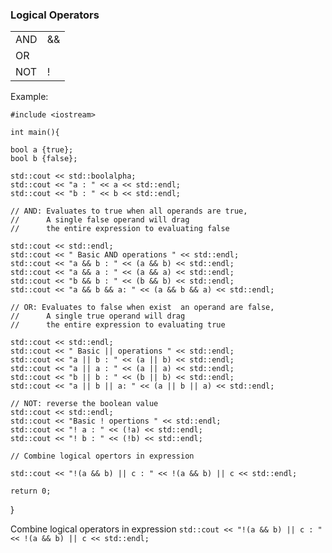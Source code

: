 ### Logical Operators

|||
|---|---|
|AND| && |
|OR|| || |
|NOT| ! |

Example:

	#include <iostream>
	
	int main(){
	
	bool a {true};
	bool b {false};

	std::cout << std::boolalpha;
	std::cout << "a : " << a << std::endl;
	std::cout << "b : " << b << std::endl;

	// AND: Evaluates to true when all operands are true,
	// 		A single false operand will drag
	// 		the entire expression to evaluating false

	std::cout << std::endl;
	std::cout << " Basic AND operations " << std::endl;
	std::cout << "a && b : " << (a && b) << std::endl;
	std::cout << "a && a : " << (a && a) << std::endl;
	std::cout << "b && b : " << (b && b) << std::endl;
	std::cout << "a && b && a: " << (a && b && a) << std::endl;

	// OR: Evaluates to false when exist  an operand are false,
	// 		A single true operand will drag
	// 		the entire expression to evaluating true

	std::cout << std::endl;
	std::cout << " Basic || operations " << std::endl;
	std::cout << "a || b : " << (a || b) << std::endl;
	std::cout << "a || a : " << (a || a) << std::endl;
	std::cout << "b || b : " << (b || b) << std::endl;
	std::cout << "a || b || a: " << (a || b || a) << std::endl;

	// NOT: reverse the boolean value
	std::cout << std::endl;
	std::cout << "Basic ! opertions " << std::endl;
	std::cout << "! a : " << (!a) << std::endl;
	std::cout << "! b : " << (!b) << std::endl;

	// Combine logical opertors in expression

	std::cout << "!(a && b) || c : " << !(a && b) || c << std::endl;

	return 0;
}

Combine logical operators in expression `std::cout << "!(a && b) || c : " << !(a && b) || c << std::endl;`

